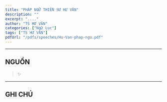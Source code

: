 ```yaml
---
title: "PHÁP NGỮ THIỀN SƯ HƯ VÂN"
description: ""
excerpt: "...."
author: "TS HƯ VÂN"
categories: ["Ngữ Lục"]
tags: ["TS HƯ VÂN"]
pdfUrl: "/pdfs/speeches/Hu-Van-phap-ngu.pdf"
---
```


<hr class="blog-rule" />

## NGUỒN

> ✨

<hr class="blog-rule" />

## GHI CHÚ

[^1]: ⭐️
